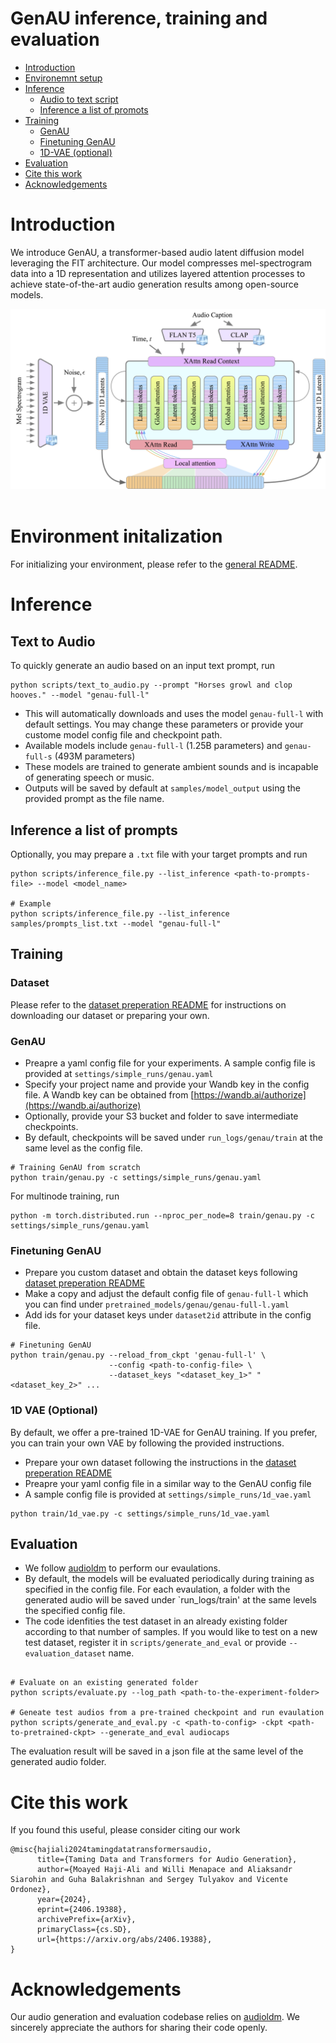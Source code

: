 <!-- [![arXiv](ARXIV ICON)](ARXIV LINK) -->

# GenAU inference, training and evaluation
- [Introduction](#introduction)
- [Environemnt setup](#environment-initalization)
- [Inference](#inference)
    * [Audio to text script](#text-to-audio)<!-- * [Gradio demo](#gradio-demo) -->
    * [Inference a list of promots](#inference-a-list-of-prompts)
- [Training](#training)
    * [GenAU](#genau)
    * [Finetuning GenAU](#finetuning-genau)
    * [1D-VAE (optional)](#1d-vae-optional)
- [Evaluation](#evaluation)
- [Cite this work](#cite-this-work)
- [Acknowledgements](#acknowledgements)

# Introduction 
We introduce GenAU, a transformer-based audio latent diffusion model leveraging the FIT architecture. Our model compresses mel-spectrogram data into a 1D representation and utilizes layered attention processes to achieve state-of-the-art audio generation results among open-source models.
<br/>

<div align="center">
<img src="../assets/genau.png" width="900" />
</div>

<br/>

# Environment initalization
For initializing your environment, please refer to the [general README](../README.md).

# Inference

## Text to Audio
To quickly generate an audio based on an input text prompt, run
```shell
python scripts/text_to_audio.py --prompt "Horses growl and clop hooves." --model "genau-full-l"
```
- This will automatically downloads and uses the model `genau-full-l` with default settings. You may change these parameters or provide your custome model config file and checkpoint path.
- Available models include `genau-full-l` (1.25B parameters) and `genau-full-s` (493M parameters)
- These models are trained to generate ambient sounds and is incapable of generating speech or music.
- Outputs will be saved by default at `samples/model_output` using the provided prompt as the file name.

<!-- ## Gradio Demo
Run a local interactive demo with Gradio:
```shell
python app_text2audio.py
``` -->

## Inference a list of prompts
Optionally, you may prepare a `.txt` file with your target prompts and run

```shell
python scripts/inference_file.py --list_inference <path-to-prompts-file> --model <model_name>

# Example 
python scripts/inference_file.py --list_inference samples/prompts_list.txt --model "genau-full-l"
```


## Training

### Dataset
Please refer to the [dataset preperation README](../dataset_preperation/README.md) for instructions on downloading our dataset or preparing your own.

### GenAU
- Preapre a yaml config file for your experiments. A sample config file is provided at `settings/simple_runs/genau.yaml`
- Specify your project name and provide your Wandb key in the config file. A Wandb key can be obtained from [https://wandb.ai/authorize](https://wandb.ai/authorize)
- Optionally, provide your S3 bucket and folder to save intermediate checkpoints. 
- By default, checkpoints will be saved under `run_logs/genau/train` at the same level as the config file.

```shell
# Training GenAU from scratch
python train/genau.py -c settings/simple_runs/genau.yaml
```

For multinode training, run 
```shell
python -m torch.distributed.run --nproc_per_node=8 train/genau.py -c settings/simple_runs/genau.yaml
```
### Finetuning GenAU

- Prepare you custom dataset and obtain the dataset keys following [dataset preperation README](../dataset_preperation/README.md) 
- Make a copy and adjust the default config file of `genau-full-l` which you can find under `pretrained_models/genau/genau-full-l.yaml`
- Add ids for your dataset keys under `dataset2id` attribute in the config file.

```shell
# Finetuning GenAU 
python train/genau.py --reload_from_ckpt 'genau-full-l' \
                      --config <path-to-config-file> \
                      --dataset_keys "<dataset_key_1>" "<dataset_key_2>" ...
```


### 1D VAE (Optional)
By default, we offer a pre-trained 1D-VAE for GenAU training. If you prefer, you can train your own VAE by following the provided instructions.
- Prepare your own dataset following the instructions in the [dataset preperation README](../dataset_preperation/README.md) 
- Preapre your yaml config file in a similar way to the GenAU config file
- A sample config file is provided at `settings/simple_runs/1d_vae.yaml`

```shell
python train/1d_vae.py -c settings/simple_runs/1d_vae.yaml
```

## Evaluation
- We follow [audioldm](https://github.com/haoheliu/AudioLDM-training-finetuning) to perform our evaulations. 
- By default, the models will be evaluated periodically during training as specified in the config file. For each evaulation, a folder with the generated audio will be saved under `run_logs/train' at the same levels the specified config file. 
- The code idenfities the test dataset in an already existing folder according to that number of samples. If you would like to test on a new test dataset, register it in `scripts/generate_and_eval` or provide `--evaluation_dataset` name.

```shell

# Evaluate on an existing generated folder
python scripts/evaluate.py --log_path <path-to-the-experiment-folder>

# Geneate test audios from a pre-trained checkpoint and run evaulation
python scripts/generate_and_eval.py -c <path-to-config> -ckpt <path-to-pretrained-ckpt> --generate_and_eval audiocaps
```
The evaluation result will be saved in a json file at the same level of the generated audio folder.

# Cite this work
If you found this useful, please consider citing our work

```
@misc{hajiali2024tamingdatatransformersaudio,
      title={Taming Data and Transformers for Audio Generation}, 
      author={Moayed Haji-Ali and Willi Menapace and Aliaksandr Siarohin and Guha Balakrishnan and Sergey Tulyakov and Vicente Ordonez},
      year={2024},
      eprint={2406.19388},
      archivePrefix={arXiv},
      primaryClass={cs.SD},
      url={https://arxiv.org/abs/2406.19388}, 
}
```

# Acknowledgements
Our audio generation and evaluation codebase relies on [audioldm](https://github.com/haoheliu/AudioLDM-training-finetuning). We sincerely appreciate the authors for sharing their code openly.

